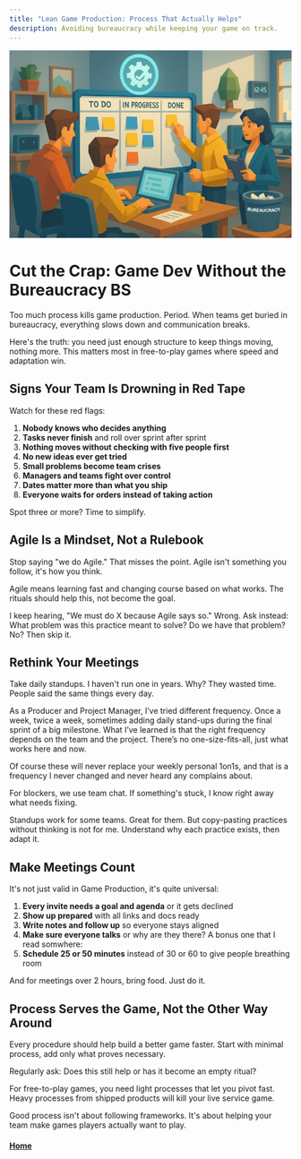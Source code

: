 ```yaml
---
title: "Lean Game Production: Process That Actually Helps"
description: Avoiding bureaucracy while keeping your game on track.
---
```


![Lean Game Production](./assets/lean-game-production.png)

# Cut the Crap: Game Dev Without the Bureaucracy BS

Too much process kills game production. Period. When teams get buried in bureaucracy, everything slows down and communication breaks. 

Here's the truth: you need just enough structure to keep things moving, nothing more. This matters most in free-to-play games where speed and adaptation win.

## Signs Your Team Is Drowning in Red Tape

Watch for these red flags:

1. **Nobody knows who decides anything**
2. **Tasks never finish** and roll over sprint after sprint
3. **Nothing moves without checking with five people first**
4. **No new ideas ever get tried**
5. **Small problems become team crises**
6. **Managers and teams fight over control**
7. **Dates matter more than what you ship**
8. **Everyone waits for orders instead of taking action**

Spot three or more? Time to simplify.

## Agile Is a Mindset, Not a Rulebook

Stop saying "we do Agile." That misses the point. Agile isn't something you follow, it's how you think.

Agile means learning fast and changing course based on what works. The rituals should help this, not become the goal.

I keep hearing, "We must do X because Agile says so." Wrong. Ask instead: What problem was this practice meant to solve? Do we have that problem? No? Then skip it.

## Rethink Your Meetings

Take daily standups. I haven't run one in years. Why? They wasted time. People said the same things every day.

As a Producer and Project Manager, I’ve tried different frequency. Once a week, twice a week, sometimes adding daily stand-ups during the final sprint of a big milestone. What I’ve learned is that the right frequency depends on the team and the project. There’s no one-size-fits-all, just what works here and now.

Of course these will never replace your weekly personal 1on1s, and that is a frequency I never changed and never heard any complains about.

For blockers, we use team chat. If something's stuck, I know right away what needs fixing.

Standups work for some teams. Great for them. But copy-pasting practices without thinking is not for me. Understand why each practice exists, then adapt it.

## Make Meetings Count

It's not just valid in Game Production, it's quite universal:

1. **Every invite needs a goal and agenda** or it gets declined
2. **Show up prepared** with all links and docs ready
3. **Write notes and follow up** so everyone stays aligned
4. **Make sure everyone talks** or why are they there?
A bonus one that I read somwhere:
5. **Schedule 25 or 50 minutes** instead of 30 or 60 to give people breathing room

And for meetings over 2 hours, bring food. Just do it.

## Process Serves the Game, Not the Other Way Around

Every procedure should help build a better game faster. Start with minimal process, add only what proves necessary.

Regularly ask: Does this still help or has it become an empty ritual?

For free-to-play games, you need light processes that let you pivot fast. Heavy processes from shipped products will kill your live service game.

Good process isn't about following frameworks. It's about helping your team make games players actually want to play.

#### [Home](./README.md) 
